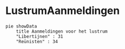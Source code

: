# LustrumAanmeldingen

```mermaid
pie showData
    title Aanmeldingen voor het lustrum
    "Libertijnen" : 31
    "Reünisten" : 34
```
